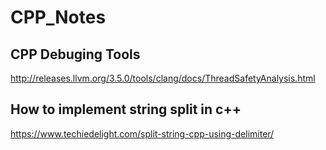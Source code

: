 # CPP_Notes

## CPP Debuging Tools
http://releases.llvm.org/3.5.0/tools/clang/docs/ThreadSafetyAnalysis.html

## How to implement string split in c++

https://www.techiedelight.com/split-string-cpp-using-delimiter/